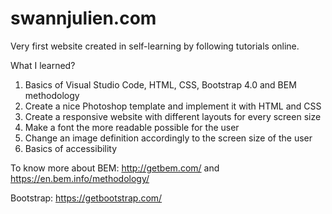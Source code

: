 # swannjulien.com
Very first website created in self-learning by following tutorials online.

What I learned?

1. Basics of Visual Studio Code, HTML, CSS, Bootstrap 4.0 and BEM methodology
2. Create a nice Photoshop template and implement it with HTML and CSS
3. Create a responsive website with different layouts for every screen size
4. Make a font the more readable possible for the user 
5. Change an image definition accordingly to the screen size of the user
6. Basics of accessibility

To know more about BEM: http://getbem.com/ and https://en.bem.info/methodology/

Bootstrap: https://getbootstrap.com/
